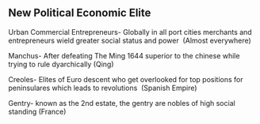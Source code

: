 ## New Political Economic Elite

Urban Commercial Entrepreneurs- Globally in all port cities merchants and entrepreneurs wield greater social status and power  (Almost everywhere)

Manchus- After defeating The Ming 1644 superior to the chinese while trying to rule dyarchically (Qing)

Creoles- Elites of Euro descent who get overlooked for top positions for peninsulares which leads to revolutions  (Spanish Empire)

Gentry- known as the 2nd estate, the gentry are nobles of high social standing (France)
